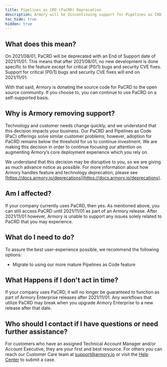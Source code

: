 ```yaml
---
title: Pipelines as CRD (PaCRD) Deprecation
description: Armory will be discontinuing support for Pipelines as CRD (PaCRD). This article explains why Armory is doing this and how it impacts your company.
toc_hide: true
hidden: true
---
```


## What does this mean?

On 2021/08/01,  PaCRD will be deprecated with an End of Support date of 2021/11/01. This means that after 2021/08/01, no new development is done specific to the feature except for critical (P0/1) bugs and security CVE fixes. Support for critical (P0/1) bugs and security CVE fixes will end on 2021/11/01. 

With that said, Armory is donating the source code for PaCRD to the open source community. If you choose to, you can continue to use PaCRD on a self-supported basis.

## Why is Armory removing support?

Technology and customer needs change quickly, and we understand that this decision impacts your business. Our PaCRD and Pipelines as Code (PaC) offerings solve similar customer problems; however, adoption for PaCRD remains below the threshold for us to continue investment. We are making this decision in order to continue focusing our attention on augmenting Armory’s core deployment experience which you rely on.

We understand that this decision may be disruptive to you, so we are giving as much advance notice as possible. For more information about how Armory handles feature and technology deprecation, please see [https://docs.armory.io/deprecations](https://docs.armory.io/deprecations).

## Am I affected?

If your company currently uses PaCRD, then yes.  As mentioned above, you can still access PaCRD until 2021/11/01 as part of an Armory release. After 2021/11/01 however, Armory is unable to support any issues solely related to PaCRD that you may experience.

## What do I need to do?

To assure the best user-experience possible, we recommend the following options:
 
- Migrate to using our more mature Pipelines as Code feature

 ## What Happens if I don't act in time?

If your company uses PaCRD, it will no longer be guaranteed to function as part of Armory Enterprise releases after 2021/11/01. Any workflows that utilize PaCRD may break when you upgrade Armory Enterprise to a new release after that date.
 
## Who should I contact if I have questions or need further assistance?

For customers who have an assigned Technical Account Manager and/or Account Executive, they are your first and best resource. For others you can reach our Customer Care team at [support@armory.io](mailto:support@armory.io) or visit the [Help Center](https://support.armory.io/) to submit a case.
